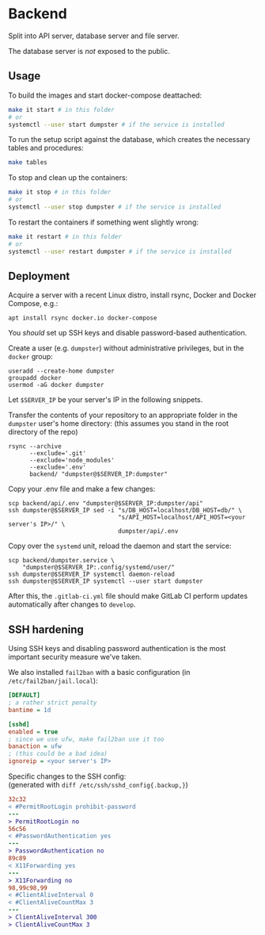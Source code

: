 # Backend

Split into API server, database server and file server.

The database server is *not* exposed to the public.

## Usage

To build the images and start docker-compose deattached:

```sh
make it start # in this folder
# or
systemctl --user start dumpster # if the service is installed
```

To run the setup script against the database, which creates the necessary tables and procedures:

```sh
make tables
```

To stop and clean up the containers:

```sh
make it stop # in this folder
# or
systemctl --user stop dumpster # if the service is installed
```

To restart the containers if something went slightly wrong:

```sh
make it restart # in this folder
# or
systemctl --user restart dumpster # if the service is installed
```

## Deployment

Acquire a server with a recent Linux distro, install rsync, Docker and Docker Compose, e.g.:

```shell
apt install rsync docker.io docker-compose
```

You _should_ set up SSH keys and disable password-based authentication.

Create a user (e.g. `dumpster`) without administrative privileges, but in the `docker` group:

```shell
useradd --create-home dumpster
groupadd docker
usermod -aG docker dumpster
```

<!-- This will only _partially_ prevent some escalation, but should work as _some_ sort of measure -->

Let `$SERVER_IP` be your server's IP in the following snippets.

Transfer the contents of your repository to an appropriate folder in the `dumpster` user's home directory:
(this assumes you stand in the root directory of the repo)

```shell
rsync --archive
      --exclude='.git'
      --exclude='node_modules'
      --exclude='.env'
      backend/ "dumpster@$SERVER_IP:dumpster"
```

Copy your .env file and make a few changes:

```shell
scp backend/api/.env "dumpster@$SERVER_IP:dumpster/api"
ssh dumpster@$SERVER_IP sed -i "s/DB_HOST=localhost/DB_HOST=db/" \
                               "s/API_HOST=localhost/API_HOST=<your server's IP>/" \
                               dumpster/api/.env
```

Copy over the `systemd` unit, reload the daemon and start the service:

```shell
scp backend/dumpster.service \
    "dumpster@$SERVER_IP:.config/systemd/user/"
ssh dumpster@$SERVER_IP systemctl daemon-reload
ssh dumpster@$SERVER_IP systemctl --user start dumpster
```

After this, the `.gitlab-ci.yml` file should make GitLab CI perform updates automatically after changes to `develop`.


## SSH hardening

Using SSH keys and disabling password authentication is the most important security measure we've taken.

We also installed `fail2ban` with a basic configuration (in `/etc/fail2ban/jail.local`):

```ini
[DEFAULT]
; a rather strict penalty
bantime = 1d 

[sshd]
enabled = true
; since we use ufw, make fail2ban use it too
banaction = ufw
; (this could be a bad idea)
ignoreip = <your server's IP>
```

Specific changes to the SSH config:  
(generated with `diff /etc/ssh/sshd_config{.backup,}`)

```diff
32c32
< #PermitRootLogin prohibit-password
---
> PermitRootLogin no
56c56
< #PasswordAuthentication yes
---
> PasswordAuthentication no
89c89
< X11Forwarding yes
---
> X11Forwarding no
98,99c98,99
< #ClientAliveInterval 0
< #ClientAliveCountMax 3
---
> ClientAliveInterval 300
> ClientAliveCountMax 3
```
